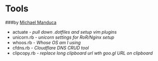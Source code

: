# Tools 

###by [Michael Manduca](http://twitter.com/mduca)

* actuate - _pull down .dotfiles and setup vim plugins_
* unicorn.rb - _unicorn settings for RoR/Nginx setup_
* whoos.rb - _Whose OS am I using_
* cfdns.rb - _Cloudflare DNS CRUD tool_
* clipcopy.rb - _replace long clipboard url wth goo.gl URL on clipboard_

